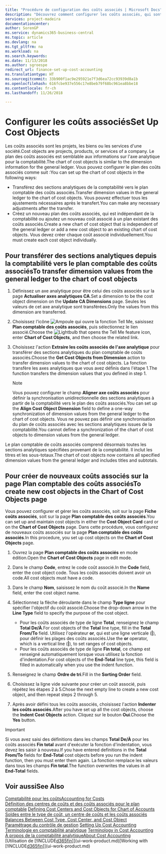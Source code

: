 ```yaml
---
title: "Procédure de configuration des coûts associés | Microsoft Docs"
description: "Découvrez comment configurer les coûts associés, qui sont similaires aux axes analytiques pour la comptabilité."
services: project-madeira
documentationcenter: 
author: SorenGP
ms.service: dynamics365-business-central
ms.topic: article
ms.devlang: na
ms.tgt_pltfrm: na
ms.workload: na
ms.search.keywords: 
ms.date: 11/13/2018
ms.author: sgroespe
redirect_url: finance-set-up-cost-accounting
ms.translationtype: HT
ms.sourcegitcommit: 33b900f1ac9e295921e7f3d6ea72cc93939d8a1b
ms.openlocfilehash: 616fcbe937e556c17e8beb79f68bc961ea8bbe18
ms.contentlocale: fr-ch
ms.lasthandoff: 11/26/2018

---
```

# <a name="set-up-cost-objects"></a><span data-ttu-id="c28d9-103">Configurer les coûts associés</span><span class="sxs-lookup"><span data-stu-id="c28d9-103">Set Up Cost Objects</span></span>
<span data-ttu-id="c28d9-104">Les coûts associés sont les projets, les biens ou les services d'une société.</span><span class="sxs-lookup"><span data-stu-id="c28d9-104">Cost objects are projects, products, or services of a company.</span></span> <span data-ttu-id="c28d9-105">Le plan des coûts associés est semblable aux informations sur l'axe analytique pour la comptabilité.</span><span class="sxs-lookup"><span data-stu-id="c28d9-105">The chart of cost objects is similar to the dimension information for the general ledger.</span></span> <span data-ttu-id="c28d9-106">Vous pouvez configurer le plan des coûts associés comme suit :</span><span class="sxs-lookup"><span data-stu-id="c28d9-106">You can set up the chart of cost objects in the following ways:</span></span>  

* <span data-ttu-id="c28d9-107">Transférez des sections analytiques de la comptabilité vers le plan comptable des coûts associés.</span><span class="sxs-lookup"><span data-stu-id="c28d9-107">Transfer dimension values in the general ledger to the chart of cost objects.</span></span> <span data-ttu-id="c28d9-108">Vous pouvez effectuer tous les ajustements nécessaires après le transfert.</span><span class="sxs-lookup"><span data-stu-id="c28d9-108">You can make any necessary adjustments after the transfer.</span></span>  
* <span data-ttu-id="c28d9-109">Créez un nouveau plan des coûts associés, qui est indépendant de la comptabilité ou ajoutez un nouveau coût associé à un plan existant des coûts associés.</span><span class="sxs-lookup"><span data-stu-id="c28d9-109">Create a new chart of cost object that is independent of the general ledger or add a new cost object to an existing chart of cost objects.</span></span> <span data-ttu-id="c28d9-110">Vous devez créer chaque coût associé individuellement.</span><span class="sxs-lookup"><span data-stu-id="c28d9-110">You must create each cost object individually.</span></span>  

## <a name="to-transfer-dimension-values-from-the-general-ledger-to-the-chart-of-cost-objects"></a><span data-ttu-id="c28d9-111">Pour transférer des sections analytiques depuis la comptabilité vers le plan comptable des coûts associés</span><span class="sxs-lookup"><span data-stu-id="c28d9-111">To transfer dimension values from the general ledger to the chart of cost objects</span></span>  
1.  <span data-ttu-id="c28d9-112">Définissez un axe analytique pour être celui des coûts associés sur la page **Actualiser axes analytiques CA**.</span><span class="sxs-lookup"><span data-stu-id="c28d9-112">Set a dimension to be the cost object dimension on the **Update CA Dimensions** page.</span></span> <span data-ttu-id="c28d9-113">Seules les valeurs de cet axe analytique sont transférées.</span><span class="sxs-lookup"><span data-stu-id="c28d9-113">Only the values from this dimension are transferred.</span></span>  
2.  <span data-ttu-id="c28d9-114">Choisissez l'icône ![Ampoule qui ouvre la fonction Tell Me](media/ui-search/search_small.png "Dites-moi ce que vous voulez faire"), saisissez **Plan comptable des coûts associés**, puis sélectionnez le lien associé.</span><span class="sxs-lookup"><span data-stu-id="c28d9-114">Choose the ![Lightbulb that opens the Tell Me feature](media/ui-search/search_small.png "Tell me what you want to do") icon, enter **Chart of Cost Objects**, and then choose the related link.</span></span>  
3.  <span data-ttu-id="c28d9-115">Choisissez l'action **Extraire les coûts associés de l'axe analytique** pour transférer des sections analytiques du plan comptable de coûts associés.</span><span class="sxs-lookup"><span data-stu-id="c28d9-115">Choose the **Get Cost Objects from Dimension** action to transfer dimension values to the chart of cost objects.</span></span> <span data-ttu-id="c28d9-116">La fonction transfère les axes analytiques que vous avez définis dans l'étape 1.</span><span class="sxs-lookup"><span data-stu-id="c28d9-116">The function transfers the dimension values that you defined in step 1.</span></span>  

    > [!NOTE]  
    >  <span data-ttu-id="c28d9-117">Vous pouvez configurer le champ **Aligner axe coûts associés** pour définir la synchronisation unidirectionnelle des sections analytiques à partir de la comptabilité vers le plan des coûts associés.</span><span class="sxs-lookup"><span data-stu-id="c28d9-117">You can set up the **Align Cost Object Dimension**  field to define a one-way synchronization of dimension values from the general ledger to the chart of cost objects.</span></span> <span data-ttu-id="c28d9-118">Vous ne pouvez pas définir une synchronisation du plan de coûts associés avec les sections analytiques issues de la comptabilité.</span><span class="sxs-lookup"><span data-stu-id="c28d9-118">You cannot define a synchronization of the chart of cost objects to dimension values from the general ledger.</span></span>  

<span data-ttu-id="c28d9-119">Le plan comptable de coûts associés comprend désormais toutes les sections analytiques spécifiées provenant de la comptabilité. Il inclut les titres et les sous-totaux.</span><span class="sxs-lookup"><span data-stu-id="c28d9-119">The chart of cost objects now contains all specified dimension values from the general ledger and includes titles and subtotals.</span></span>  

## <a name="to-create-new-cost-objects-in-the-chart-of-cost-objects-page"></a><span data-ttu-id="c28d9-120">Pour créer de nouveaux coûts associés sur la page Plan comptable des coûts associés</span><span class="sxs-lookup"><span data-stu-id="c28d9-120">To create new cost objects in the Chart of Cost Objects page</span></span>  
<span data-ttu-id="c28d9-121">Vous pouvez configurer et gérer les coûts associés, soit sur la page **Fiche coûts associés**, soit sur la page **Plan comptable des coûts associés**.</span><span class="sxs-lookup"><span data-stu-id="c28d9-121">You can set up and maintain cost objects in either the **Cost Object Card** card or on the **Chart of Cost Objects** page.</span></span> <span data-ttu-id="c28d9-122">Dans cette procédure, vous configurez de nouveaux coûts associés sur la page **Plan comptable des coûts associés**.</span><span class="sxs-lookup"><span data-stu-id="c28d9-122">In this procedure, you set up cost objects on the **Chart of Cost Objects** page.</span></span>  

1.  <span data-ttu-id="c28d9-123">Ouvrez la page **Plan comptable des coûts associés** en mode édition.</span><span class="sxs-lookup"><span data-stu-id="c28d9-123">Open the **Chart of Cost Objects** page in edit mode.</span></span>  
2.  <span data-ttu-id="c28d9-124">Dans le champ **Code**, entrez le code coût associé.</span><span class="sxs-lookup"><span data-stu-id="c28d9-124">In the **Code** field, enter the cost object code.</span></span> <span data-ttu-id="c28d9-125">Tous les coûts associés doivent avoir un code.</span><span class="sxs-lookup"><span data-stu-id="c28d9-125">All cost objects must have a code.</span></span>  
3.  <span data-ttu-id="c28d9-126">Dans le champ **Nom**, saisissez le nom du coût associé.</span><span class="sxs-lookup"><span data-stu-id="c28d9-126">In the **Name** field, enter the cost object name.</span></span>  
4.  <span data-ttu-id="c28d9-127">Sélectionnez la flèche déroulante dans le champ **Type ligne** pour spécifier l'objectif du coût associé.</span><span class="sxs-lookup"><span data-stu-id="c28d9-127">Choose the drop-down arrow in the **Line Type** field to specify the purpose of the cost object.</span></span>  

    * <span data-ttu-id="c28d9-128">Pour les coûts associés de type de ligne **Total**, renseignez le champ **Total De/À**.</span><span class="sxs-lookup"><span data-stu-id="c28d9-128">For cost objects of the **Total** line type, fill in the **Total From/To** field.</span></span> <span data-ttu-id="c28d9-129">Utilisez l'opérateur **or**, qui est une ligne verticale (**&#124;**), pour définir les plages des coûts associés.</span><span class="sxs-lookup"><span data-stu-id="c28d9-129">Use the **or** operator, which is a vertical line (**&#124;**), to set ranges of cost objects.</span></span>  
    * <span data-ttu-id="c28d9-130">Pour les coûts associés de type de ligne **Fin total**, ce champ est renseigné automatiquement lorsque vous utilisez la fonction d'indentation.</span><span class="sxs-lookup"><span data-stu-id="c28d9-130">For cost objects of the **End-Total** line type, this field is filled in automatically when you use  the indent function.</span></span>  
5.  <span data-ttu-id="c28d9-131">Renseignez le champ **Ordre de tri**.</span><span class="sxs-lookup"><span data-stu-id="c28d9-131">Fill in the **Sorting Order** field.</span></span>  
6.  <span data-ttu-id="c28d9-132">Choisissez la ligne vide suivante pour créer un coût associé, puis répétez les étapes 2 à 5.</span><span class="sxs-lookup"><span data-stu-id="c28d9-132">Chose the next empty line to create a new cost object, and then repeat steps 2 through 5.</span></span>  
7.  <span data-ttu-id="c28d9-133">Après avoir défini tous les coûts associés, choisissez l'action **Indenter les coûts associés**.</span><span class="sxs-lookup"><span data-stu-id="c28d9-133">After you have set up all the cost objects, choose the **Indent Cost Objects** action.</span></span> <span data-ttu-id="c28d9-134">Cliquez sur le bouton **Oui**.</span><span class="sxs-lookup"><span data-stu-id="c28d9-134">Choose the **Yes** button.</span></span>  

> [!IMPORTANT]  
>  <span data-ttu-id="c28d9-135">Si vous avez saisi des définitions dans les champs **Total De/À** pour les coûts associés **Fin total** avant d'exécuter la fonction d'indentation, vous devez les saisir à nouveau.</span><span class="sxs-lookup"><span data-stu-id="c28d9-135">If you have entered definitions in the **Total From/To** fields for **End-Total** cost objects before you run the indent function, then you must enter them again.</span></span> <span data-ttu-id="c28d9-136">La fonction remplace les valeurs dans tous les champs **Fin total**.</span><span class="sxs-lookup"><span data-stu-id="c28d9-136">The function overwrites the values in all **End-Total** fields.</span></span>  

## <a name="see-also"></a><span data-ttu-id="c28d9-137">Voir aussi</span><span class="sxs-lookup"><span data-stu-id="c28d9-137">See Also</span></span>  
[<span data-ttu-id="c28d9-138">Comptabilité pour les coûts</span><span class="sxs-lookup"><span data-stu-id="c28d9-138">Accounting for Costs</span></span>](finance-manage-cost-accounting.md)  
<span data-ttu-id="c28d9-139">[Définition des centres de coûts et des coûts associés pour le plan comptable](finance-defining-cost-centers-and-cost-objects-for-chart-of-accounts.md) </span><span class="sxs-lookup"><span data-stu-id="c28d9-139">[Defining Cost Centers and Cost Objects for Chart of Accounts](finance-defining-cost-centers-and-cost-objects-for-chart-of-accounts.md) </span></span>  
<span data-ttu-id="c28d9-140">[Soldes entre le type de coût, un centre de coûts et les coûts associés](finance-balances-between-cost-type-cost-center-and-cost-object.md) </span><span class="sxs-lookup"><span data-stu-id="c28d9-140">[Balances Between Cost Type, Cost Center, and Cost Object](finance-balances-between-cost-type-cost-center-and-cost-object.md) </span></span>  
<span data-ttu-id="c28d9-141">[Paramétrage du contrôle de gestion](finance-set-up-cost-accounting.md) </span><span class="sxs-lookup"><span data-stu-id="c28d9-141">[Setting Up Cost Accounting](finance-set-up-cost-accounting.md) </span></span>  
<span data-ttu-id="c28d9-142">[Terminologie en comptabilité analytique](finance-terminology-in-cost-accounting.md) </span><span class="sxs-lookup"><span data-stu-id="c28d9-142">[Terminology in Cost Accounting](finance-terminology-in-cost-accounting.md) </span></span>  
[<span data-ttu-id="c28d9-143">À propos de la comptabilité analytique</span><span class="sxs-lookup"><span data-stu-id="c28d9-143">About Cost Accounting</span></span>](finance-about-cost-accounting.md)  
<span data-ttu-id="c28d9-144">[Utilisation de [!INCLUDE[d365fin](includes/d365fin_md.md)]](ui-work-product.md)</span><span class="sxs-lookup"><span data-stu-id="c28d9-144">[Working with [!INCLUDE[d365fin](includes/d365fin_md.md)]](ui-work-product.md)</span></span>

